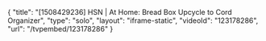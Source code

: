 {
    "title": "[1508429236] HSN | At Home: Bread Box Upcycle to Cord Organizer",
    "type": "solo",
    "layout": "iframe-static",
    "videoId": "123178286",
    "url": "\/tvpembed\/123178286"
}